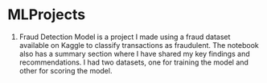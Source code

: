 # MLProjects
1. Fraud Detection Model is a project I made using a fraud dataset available on Kaggle to classify transactions as fraudulent. The notebook also has a summary section where I have shared my key findings and recommendations. I had two datasets, one for training the model and other for scoring the model.
